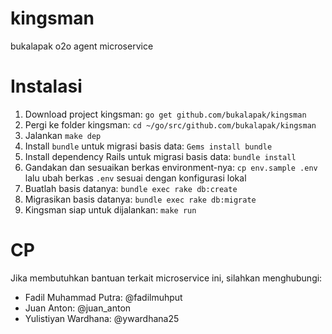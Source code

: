 # kingsman
bukalapak o2o agent microservice

# Instalasi
1. Download project kingsman: `go get github.com/bukalapak/kingsman`
2. Pergi ke folder kingsman: `cd ~/go/src/github.com/bukalapak/kingsman`
3. Jalankan `make dep`
4. Install `bundle` untuk migrasi basis data: `Gems install bundle`
5. Install dependency Rails untuk migrasi basis data: `bundle install`
6. Gandakan dan sesuaikan berkas environment-nya: `cp env.sample .env` lalu ubah berkas `.env` sesuai dengan konfigurasi lokal
6. Buatlah basis datanya: `bundle exec rake db:create`
7. Migrasikan basis datanya: `bundle exec rake db:migrate`
8. Kingsman siap untuk dijalankan: `make run`

# CP 
Jika membutuhkan bantuan terkait microservice ini, silahkan menghubungi:
- Fadil Muhammad Putra: @fadilmuhput
- Juan Anton: @juan_anton
- Yulistiyan Wardhana: @ywardhana25
